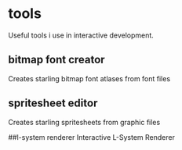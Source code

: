 # tools
Useful tools i use in interactive development.

## bitmap font creator
Creates starling bitmap font atlases from font files

## spritesheet editor
Creates starling spritesheets from graphic files

##l-system renderer
Interactive L-System Renderer
